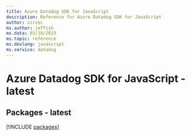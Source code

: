 ```yaml
---
title: Azure Datadog SDK for JavaScript
description: Reference for Azure Datadog SDK for JavaScript
author: xirzec
ms.author: jeffish
ms.data: 03/18/2023
ms.topic: reference
ms.devlang: javascript
ms.service: datadog
---
```

# Azure Datadog SDK for JavaScript - latest
## Packages - latest
[!INCLUDE [packages](datadog-index.md)]
